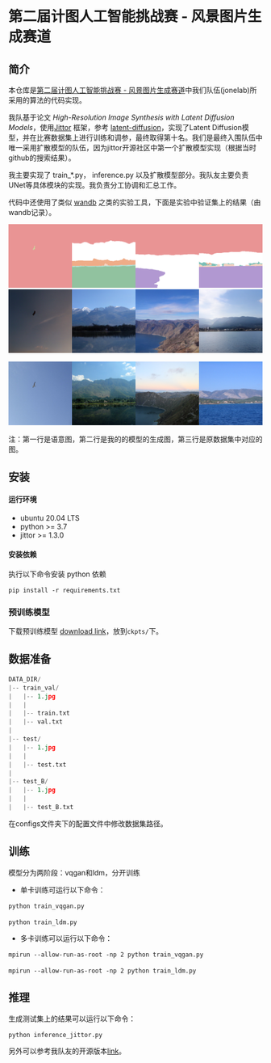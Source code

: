 
# 第二届计图人工智能挑战赛 - 风景图片生成赛道


## 简介

本仓库是[第二届计图人工智能挑战赛 - 风景图片生成赛道](https://www.educoder.net/competitions/index/Jittor-3)中我们队伍(jonelab)所采用的算法的代码实现。

我队基于论文 *High-Resolution Image Synthesis with Latent Diffusion Models*，使用[Jittor](https://cg.cs.tsinghua.edu.cn/jittor/) 框架，参考 [latent-diffusion](https://github.com/CompVis/latent-diffusion)，实现了Latent Diffusion模型，并在比赛数据集上进行训练和调参，最终取得第十名。我们是最终入围队伍中唯一采用扩散模型的队伍，因为jittor开源社区中第一个扩散模型实现（根据当时github的搜索结果）。

我主要实现了 train_*.py， inference.py 以及扩散模型部分。我队友主要负责UNet等具体模块的实现。我负责分工协调和汇总工作。

代码中还使用了类似 [wandb](https://wandb.ai/home) 之类的实验工具，下面是实验中验证集上的结果（由wandb记录）。

![](images/seg.png)
![](images/gen.png)

![](images/ori.png)

注：第一行是语意图，第二行是我的的模型的生成图，第三行是原数据集中对应的图。


## 安装 

#### 运行环境

- ubuntu 20.04 LTS
- python >= 3.7
- jittor >= 1.3.0

#### 安装依赖

执行以下命令安装 python 依赖
```
pip install -r requirements.txt
```

### 预训练模型

下载预训练模型 [download link](https://drive.google.com/file/d/1aiWyD1bC6u3ajwEoZol4Br_qNjCa-pJR/view?usp=sharing)，放到`ckpts/`下。

## 数据准备

```python
DATA_DIR/
|-- train_val/
|   |-- 1.jpg
|   |
|   |-- train.txt
|   |-- val.txt
|
|-- test/
|   |-- 1.jpg
|   |
|   |-- test.txt
|
|-- test_B/
|   |-- 1.jpg
|   |
|   |-- test_B.txt

```

在configs文件夹下的配置文件中修改数据集路径。


## 训练

模型分为两阶段：vqgan和ldm，分开训练

- 单卡训练可运行以下命令：
```
python train_vqgan.py

python train_ldm.py 
```

- 多卡训练可以运行以下命令：
```
mpirun --allow-run-as-root -np 2 python train_vqgan.py

mpirun --allow-run-as-root -np 2 python train_ldm.py 
```

## 推理

生成测试集上的结果可以运行以下命令：

```
python inference_jittor.py
```



另外可以参考我队友的开源版本[link](https://github.com/Js2Hou/jittor-jonelab-landscape_synthesis)。
